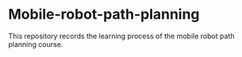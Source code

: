 # Mobile-robot-path-planning
This repository records the learning process of the mobile robot path planning course.
